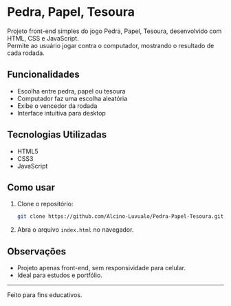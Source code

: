 # Pedra, Papel, Tesoura

Projeto front-end simples do jogo Pedra, Papel, Tesoura, desenvolvido com HTML, CSS e JavaScript.  
Permite ao usuário jogar contra o computador, mostrando o resultado de cada rodada.

## Funcionalidades

- Escolha entre pedra, papel ou tesoura
- Computador faz uma escolha aleatória
- Exibe o vencedor da rodada
- Interface intuitiva para desktop

## Tecnologias Utilizadas

- HTML5
- CSS3
- JavaScript

## Como usar

1. Clone o repositório:
   ```bash
   git clone https://github.com/Alcino-Luvualo/Pedra-Papel-Tesoura.git
   ```
2. Abra o arquivo `index.html` no navegador.

## Observações

- Projeto apenas front-end, sem responsividade para celular.
- Ideal para estudos e portfólio.

---
Feito para fins educativos.
